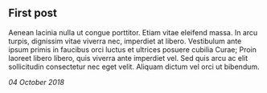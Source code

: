 ## First post
Aenean lacinia nulla ut congue porttitor. Etiam vitae eleifend massa. In arcu turpis, dignissim vitae viverra nec, imperdiet at libero. Vestibulum ante ipsum primis in faucibus orci luctus et ultrices posuere cubilia Curae; Proin laoreet libero libero, quis viverra ante imperdiet vel. Sed quis arcu ac elit sollicitudin consectetur nec eget velit. Aliquam dictum vel orci ut bibendum.

*04 October 2018*
